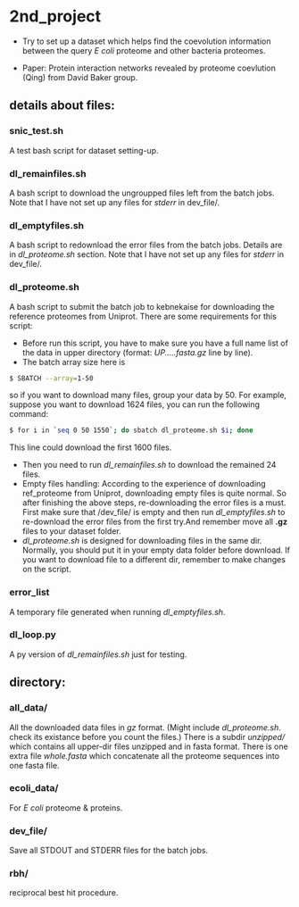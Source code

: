 # 2nd_project

- Try to set up a dataset which helps find the coevolution information between the query *E coli* proteome and other bacteria proteomes. 

- Paper: Protein interaction networks revealed by proteome coevlution (Qing) from David Baker group.

## details about files:

### snic_test.sh
A test bash script for dataset setting-up.

### dl_remainfiles.sh
A bash script to download the ungroupped files left from the batch jobs. Note that I have not set up any files for *stderr* in dev_file/.

### dl_emptyfiles.sh
A bash script to redownload the error files from the batch jobs. Details are in *dl_proteome.sh* section. Note that I have not set up any files for *stderr* in dev_file/.

### dl_proteome.sh
A bash script to submit the batch job to kebnekaise for downloading the reference proteomes from Uniprot. There are some requirements for this script:
- Before run this script, you have to make sure you have a full name list of the data in upper directory (format: *UP.....fasta.gz* line by line).
- The batch array size here is

```sh
$ SBATCH --array=1-50
```
so if you want to download many files, group your data by 50. For example, suppose you want to download 1624 files, you can run the following command:

```sh
$ for i in `seq 0 50 1550`; do sbatch dl_proteome.sh $i; done
```
This line could download the first 1600 files. 

- Then you need to run *dl_remainfiles.sh* to download the remained 24 files. 
- Empty files handling: According to the experience of downloading ref_proteome from Uniprot, downloading empty files is quite normal. So after finishing the above steps, re-downloading the error files is a must. First make sure that /dev_file/ is empty and then run *dl_emptyfiles.sh* to re-download the error files from the first try.And remember move all **.gz** files to your dataset folder.   
- *dl_proteome.sh* is designed for downloading files in the same dir. Normally, you should put it in your empty data folder before download.  If you want to download file to a different dir, remember to make changes on the script.

### error_list
A temporary file generated when running *dl_emptyfiles.sh*. 

### dl_loop.py
A py version of *dl_remainfiles.sh* just for testing.

## directory:

### all_data/
All the downloaded data files in *gz* format. (Might include *dl_proteome.sh*. check its existance before you count the files.) There is a subdir *unzipped/* which contains all upper-dir files unzipped and in fasta format. There is one extra file *whole.fasta* which concatenate all the proteome sequences into one fasta file. 

### ecoli_data/
For *E coli* proteome & proteins.

### dev_file/
Save all STDOUT and STDERR files for the batch jobs.

### rbh/
reciprocal best hit procedure.

